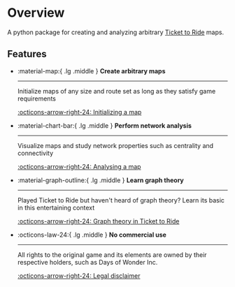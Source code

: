 # Overview

A python package for creating and analyzing arbitrary [Ticket to Ride](https://www.daysofwonder.com/ticket-to-ride/) maps.

## Features

<div class="grid cards" markdown>

-   :material-map:{ .lg .middle } __Create arbitrary maps__

    ---

    Initialize maps of any size and route set as long as they satisfy game requirements

    [:octicons-arrow-right-24: Initializing a map](#)

-   :material-chart-bar:{ .lg .middle } __Perform network analysis__

    ---

    Visualize maps and study network properties such as centrality and connectivity

    [:octicons-arrow-right-24: Analysing a map](#)

-   :material-graph-outline:{ .lg .middle } __Learn graph theory__

    ---

    Played Ticket to Ride but haven't heard of graph theory? Learn its basic in this entertaining context

    [:octicons-arrow-right-24: Graph theory in Ticket to Ride](#)

-   :octicons-law-24:{ .lg .middle } __No commercial use__

    ---

    All rights to the original game and its elements are owned by their respective holders, such as Days of Wonder Inc.

    [:octicons-arrow-right-24: Legal disclaimer](legal_disclaimer.md)

</div>